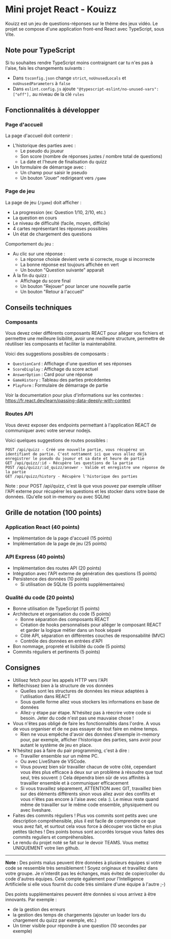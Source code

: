 # Mini projet React - Kouizz

Kouizz est un jeu de questions-réponses sur le thème des jeux vidéo. Le projet se compose d'une application front-end React avec TypeScript, sous Vite.

## Note pour TypeScript

Si tu souhaites rendre TypeScript moins contraignant car tu n'es pas à l'aise, fais les changements suivants :

- Dans `tsconfig.json` change `strict`, `noUnusedLocals` et `noUnusedParameters` à `false`
- Dans `eslint.config.js` ajoute `"@typescript-eslint/no-unused-vars": ["off"],` au niveau de la clé `rules`

## Fonctionnalités à développer

### Page d'accueil

La page d'accueil doit contenir :

- L'historique des parties avec :
  - Le pseudo du joueur
  - Son score (nombre de réponses justes / nombre total de questions)
  - La date et l'heure de finalisation du quizz
- Un formulaire de démarrage avec :
  - Un champ pour saisir le pseudo
  - Un bouton "Jouer" redirigeant vers `/game`

### Page de jeu

La page de jeu (`/game`) doit afficher :

- La progression (ex: Question 1/10, 2/10, etc.)
- La question en cours
- Le niveau de difficulté (facile, moyen, difficile)
- 4 cartes représentant les réponses possibles
- Un état de chargement des questions

Comportement du jeu :

- Au clic sur une réponse :
  - La réponse choisie devient verte si correcte, rouge si incorrecte
  - La bonne réponse est toujours affichée en vert
  - Un bouton "Question suivante" apparaît
- À la fin du quizz :
  - Affichage du score final
  - Un bouton "Rejouer" pour lancer une nouvelle partie
  - Un bouton "Retour à l'accueil"

## Conseils techniques

### Composants

Vous devez créer différents composants REACT pour alléger vos fichiers et permettre une meilleure lisibilité, avoir une meilleure structure, permettre de réutiliser les composants et faciliter la maintenabilité.

Voici des suggestions possibles de composants :

- `QuestionCard` : Affichage d'une question et ses réponses
- `ScoreDisplay` : Affichage du score actuel
- `AnswerOption` : Card pour une réponse
- `GameHistory` : Tableau des parties précédentes
- `PlayForm` : Formulaire de démarrage de partie

Voir la documentation pour plus d'informations sur les contextes :
https://fr.react.dev/learn/passing-data-deeply-with-context

### Routes API

Vous devez exposer des endpoints permettant à l'application REACT de communiquer avec votre serveur nodejs.

Voici quelques suggestions de routes possibles :

```
POST /api/quizz - Créé une nouvelle partie, vous récupérez un identifiant de partie. C'est nottament ici que vous allez déjà enregistrer le pseudo du joueur et sa date et heure de partie
GET /api/quizz/:id - Récupère les questions de la partie
POST /api/quizz/:id_quizz/answer - Valide et enregistre une réponse de la partie
GET /api/quizz/history - Récupère l'historique des parties
```

Note : pour POST /api/quizz, c'est là que vous pouvez par exemple utiliser l'API externe pour récupérer les questions et les stocker dans votre base de données. (Qu'elle soit in-memory ou avec SQLite)

## Grille de notation (100 points)

### Application React (40 points)

- Implémentation de la page d'accueil (15 points)
- Implémentation de la page de jeu (25 points)

### API Express (40 points)

- Implémentation des routes API (20 points)
- Intégration avec l'API externe de génération des questions (5 points)
- Persistence des données (10 points)
  - Si utilisation de SQLite (5 points supplémentaires)

### Qualité du code (20 points)

- Bonne utilisation de TypeScript (5 points)
- Architecture et organisation du code (5 points)
  - Bonne séparation des composants REACT
  - Création de hooks personnalisés pour alléger le composant REACT et garder la logique métier dans un hook séparé
  - Côté API, séparation en différentes couches de responsabilité (MVC)
  - Contrôle des données en entrées d'API
- Bon nommage, propreté et lisibilité du code (5 points)
- Commits réguliers et pertinents (5 points)

## Consignes

- Utilisez fetch pour les appels HTTP vers l'API
- Réfléchissez bien à la structure de vos données
  - Quelles sont les structures de données les mieux adaptées à l'utilisation dans REACT
  - Sous quelle forme allez vous stockers les informations en base de données
  - Allez-y étape par étape. N'hésitez pas à réecrire votre code si besoin. Jeter du code n'est pas une mauvaise chose !
- Vous n'êtes pas obligé de faire les fonctionnalités dans l'ordre. A vous de vous organiser et de ne pas essayer de tout faire en même temps.
  - Rien ne vous empêche d'avoir des données d'exemple in-memory pour, par exemple, afficher l'historique des parties, sans avoir pour autant le système de jeu en place.
- N'hésitez pas à faire du pair programming, c'est à dire :
  - Travailler ensemble sur un même PC.
  - Ou avec LiveShare de VSCode.
  - Vous pouvez bien sûr travailler chacun de votre côté, cependant vous êtes plus efficace à deux sur un problème à résoudre que tout seul, très souvent :) Cela dépendra bien sûr de vos affinités à travailler ensemble et à communiquer efficacement
  - Si vous travaillez séparement, ATTENTION avec GIT, travaillez bien sur des éléments différents sinon vous allez avoir des conflits et vous n'êtes pas encore à l'aise avec cela :). Le mieux reste quand même de travailler sur le même code ensemble, physiquement ou avec liveshare.
- Faites des commits réguliers ! Plus vos commits sont petits avec une description compréhensible, plus il est facile de comprendre ce que vous avez fait, et surtout cela vous force à découper vos tâche en plus petites tâches ! Des points bonus sont accordés lorsque vous faites des commits reguliers et compréhensibles.
- Le rendu du projet noté se fait sur le devoir TEAMS. Vous mettez UNIQUEMENT votre lien github.

---

**Note :** Des points malus peuvent être données à plusieurs équipes si votre code se ressemble très sensiblement ! Soyez originaux et travaillez dans votre groupe. Je n'interdit pas les échanges, mais évitez de copier/coller du code d'autres équipes.
Cela compte également pour l'Intelligence Artificielle si elle vous fournit du code très similaire d'une équipe à l'autre ;-)

Des points supplémentaires peuvent être données si vous arrivez à être innovants. Par exemple :

- de la gestion des erreurs
- la gestion des temps de chargements (ajouter un loader lors du chargement du quizz par exemple, etc.)
- Un timer visible pour répondre à une question (10 secondes par exemple)
